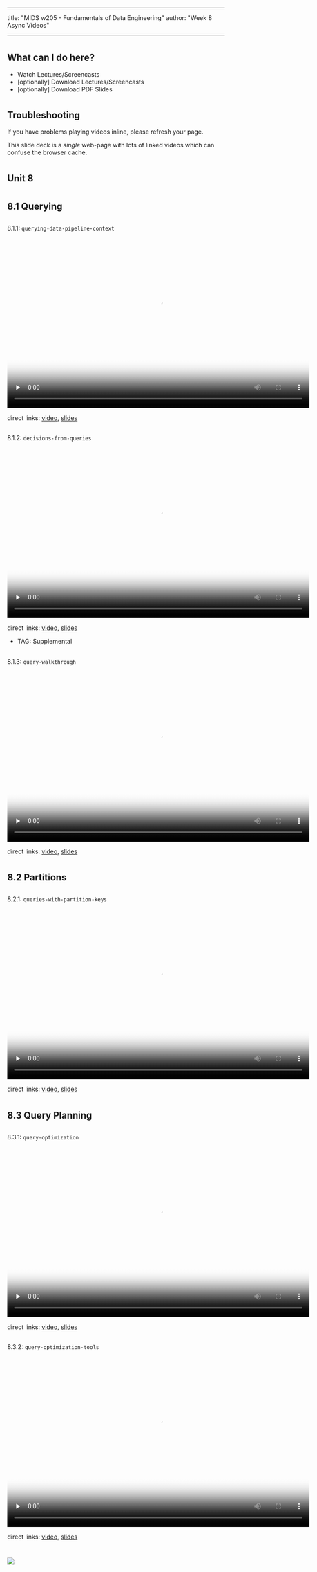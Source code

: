 
---
title: "MIDS w205 - Fundamentals of Data Engineering"
author: "Week 8 Async Videos"

---


#
## What can I do here?

- Watch Lectures/Screencasts
- [optionally] Download Lectures/Screencasts
- [optionally] Download PDF Slides


#
## Troubleshooting

If you have problems playing videos inline, please refresh your page.

This slide deck is a _single_ web-page with lots of linked videos which can
confuse the browser cache.


#
## Unit 8


#
## 8.1 Querying

##
8.1.1: `querying-data-pipeline-context`

<video preload="none" controls poster="https://ucb-mids.s3.amazonaws.com/prod/output_video_general/a09dcec787f205ebdcd204074ee9e7b9/0_high.jpg" webkit-playsinline="" id="d1f4a683-dfb6-4b84-b06a-96ff39a18a82" width="700" height="394" tabindex="-1">
  <source type="video/mp4" src="https://ucb-mids.s3.amazonaws.com/prod/output_video_general/a09dcec787f205ebdcd204074ee9e7b9/mp4_med.mp4"/>
</video>

direct links:
[video](https://ucb-mids.s3.amazonaws.com/prod/output_video_general/a09dcec787f205ebdcd204074ee9e7b9/mp4_med.mp4),
[slides](https://s3.amazonaws.com/ucb-mids/prod/UCB-MIDS_0019/Slides/Unit+8/8.1.1-Querying-Data.pdf)

##
8.1.2: `decisions-from-queries`

<video preload="none" controls webkit-playsinline="" id="eff5f2d6-063a-471d-8403-a9ba0631d3e7" width="700" height="394" poster="https://ucb-mids.s3.amazonaws.com/prod/output_video_general/c38c7114b9ffb228aa7551556eae16cb/0_high.jpg" tabindex="-1" src="https://ucb-mids.s3.amazonaws.com/prod/output_video_general/c38c7114b9ffb228aa7551556eae16cb/mp4_med.mp4">
  <source type="video/mp4" src="https://ucb-mids.s3.amazonaws.com/prod/output_video_general/c38c7114b9ffb228aa7551556eae16cb/mp4_med.mp4">
  <track kind="subtitles" src="https://corp-tech.s3.amazonaws.com/captioning/captions/5ab954ce8fa3d81b3c7e38bd.vtt" label="Overlay" srclang="en">
  <track kind="transcript" src="https://corp-tech.s3.amazonaws.com/captioning/captions/5ab954ce8fa3d81b3c7e38bd.html" label="Full" srclang="en">
</video>

direct links:
[video](https://ucb-mids.s3.amazonaws.com/prod/output_video_general/c38c7114b9ffb228aa7551556eae16cb/mp4_med.mp4),
[slides](https://s3.amazonaws.com/ucb-mids/prod/UCB-MIDS_0019/Slides/Unit+8/8.1.2-Business-Decisions-as-Queries.pdf)

- TAG: Supplemental

##
8.1.3: `query-walkthrough`

<video preload="none" controls webkit-playsinline="" id="cf28715b-4422-42c4-9f4e-e0f0bd72f368" width="700" height="394" poster="https://ucb-mids.s3.amazonaws.com/prod/output_video_general/5e604f079af8ca3eabf0fd7f64fa6719/0_high.jpg" tabindex="-1" src="https://ucb-mids.s3.amazonaws.com/prod/output_video_general/5e604f079af8ca3eabf0fd7f64fa6719/mp4_med.mp4">
  <source type="video/mp4" src="https://ucb-mids.s3.amazonaws.com/prod/output_video_general/5e604f079af8ca3eabf0fd7f64fa6719/mp4_med.mp4">
  <track kind="subtitles" src="https://corp-tech.s3.amazonaws.com/captioning/captions/5ab954b08fa3d81b3c7e38b1.vtt" label="Overlay" srclang="en">
  <track kind="transcript" src="https://corp-tech.s3.amazonaws.com/captioning/captions/5ab954b08fa3d81b3c7e38b1.html" label="Full" srclang="en">
</video>

direct links:
[video](https://ucb-mids.s3.amazonaws.com/prod/output_video_general/5e604f079af8ca3eabf0fd7f64fa6719/mp4_med.mp4),
[slides](https://s3.amazonaws.com/ucb-mids/prod/UCB-MIDS_0019/Slides/Unit+8/8.1.3-Query-Walkthrough.pdf)


#
## 8.2 Partitions

##
8.2.1: `queries-with-partition-keys`

<video preload="none" controls webkit-playsinline="" id="281834b3-d713-4f50-b0a3-858add2add4e" width="700" height="394" poster="https://ucb-mids.s3.amazonaws.com/prod/output_video_general/99546b4cf51ef7b8ed9decdb05d36127/0_high.jpg" tabindex="-1" src="https://ucb-mids.s3.amazonaws.com/prod/output_video_general/99546b4cf51ef7b8ed9decdb05d36127/mp4_med.mp4">
<source type="video/mp4" src="https://ucb-mids.s3.amazonaws.com/prod/output_video_general/99546b4cf51ef7b8ed9decdb05d36127/mp4_med.mp4">
<track kind="subtitles" src="https://corp-tech.s3.amazonaws.com/captioning/captions/5ab954c78fa3d81b3c7e38b9.vtt" label="Overlay" srclang="en">
<track kind="transcript" src="https://corp-tech.s3.amazonaws.com/captioning/captions/5ab954c78fa3d81b3c7e38b9.html" label="Full" srclang="en">
</video>

direct links:
[video](https://ucb-mids.s3.amazonaws.com/prod/output_video_general/99546b4cf51ef7b8ed9decdb05d36127/mp4_med.mp4),
[slides](https://s3.amazonaws.com/ucb-mids/prod/UCB-MIDS_0019/Slides/Unit+8/8.2.1-Partition-Keys.pdf)


#
## 8.3 Query Planning

##
8.3.1: `query-optimization`

<video preload="none" controls webkit-playsinline="" id="1b759099-817a-47f0-9109-4767fe14d6a9" width="700" height="394" poster="https://ucb-mids.s3.amazonaws.com/prod/output_video_general/1d1046001ea044ab495ecf3b89974bf4/0_high.jpg" tabindex="-1" src="https://ucb-mids.s3.amazonaws.com/prod/output_video_general/1d1046001ea044ab495ecf3b89974bf4/mp4_med.mp4">
  <source type="video/mp4" src="https://ucb-mids.s3.amazonaws.com/prod/output_video_general/1d1046001ea044ab495ecf3b89974bf4/mp4_med.mp4">
  <track kind="subtitles" src="https://corp-tech.s3.amazonaws.com/captioning/captions/5ab954a38fa3d81b3c7e38a8.vtt" label="Overlay" srclang="en">
  <track kind="transcript" src="https://corp-tech.s3.amazonaws.com/captioning/captions/5ab954a38fa3d81b3c7e38a8.html" label="Full" srclang="en">
</video>

direct links:
[video](https://ucb-mids.s3.amazonaws.com/prod/output_video_general/1d1046001ea044ab495ecf3b89974bf4/mp4_med.mp4),
[slides](https://s3.amazonaws.com/ucb-mids/prod/UCB-MIDS_0019/Slides/Unit+8/8.3.1-Intro.pdf)

##
8.3.2: `query-optimization-tools`

<video preload="none" controls webkit-playsinline="" id="07863f76-0ec9-4fb0-8dd4-8d2863010651" width="700" height="394" poster="https://ucb-mids.s3.amazonaws.com/prod/output_video_general/6d63dbd3206465e479ca9c691e0bc055/0_high.jpg" tabindex="-1" src="https://ucb-mids.s3.amazonaws.com/prod/output_video_general/6d63dbd3206465e479ca9c691e0bc055/mp4_med.mp4">
  <source type="video/mp4" src="https://ucb-mids.s3.amazonaws.com/prod/output_video_general/6d63dbd3206465e479ca9c691e0bc055/mp4_med.mp4">
  <track kind="subtitles" src="https://corp-tech.s3.amazonaws.com/captioning/captions/5ab954b28fa3d81b3c7e38b2.vtt" label="Overlay" srclang="en">
  <track kind="transcript" src="https://corp-tech.s3.amazonaws.com/captioning/captions/5ab954b28fa3d81b3c7e38b2.html" label="Full" srclang="en">
</video>

direct links:
[video](https://ucb-mids.s3.amazonaws.com/prod/output_video_general/6d63dbd3206465e479ca9c691e0bc055/mp4_med.mp4),
[slides](https://s3.amazonaws.com/ucb-mids/prod/UCB-MIDS_0019/Slides/Unit+8/8.3.2-Tools.pdf)

#
<img class="logo" src="http://people.ischool.berkeley.edu/~mark.mims/course-development/2017-mids-w205/media/berkeley-school-of-information-logo.png"/>

